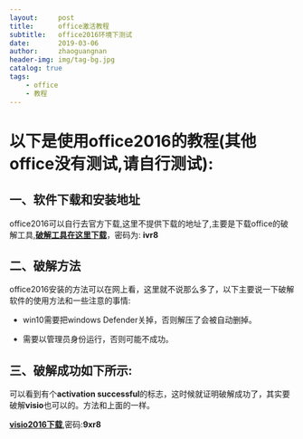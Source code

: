 ```yaml
---
layout:     post
title:      office激活教程
subtitle:   office2016环境下测试
date:       2019-03-06
author:     zhaoguangnan
header-img: img/tag-bg.jpg
catalog: true
tags:
    - office
    - 教程
---
```


# 以下是使用office2016的教程(其他office没有测试,请自行测试):

## 一、软件下载和安装地址

office2016可以自行去官方下载,这里不提供下载的地址了,主要是下载office的破解工具,**[破解工具在这里下载](https://pan.baidu.com/s/1roWgFPXRily2LYLl5_14DA)**，密码为: **ivr8**

## 二、破解方法

office2016安装的方法可以在网上看，这里就不说那么多了，以下主要说一下破解软件的使用方法和一些注意的事情:

* win10需要把windows Defender关掉，否则解压了会被自动删掉。

* 需要以管理员身份运行，否则可能不成功。

## 三、破解成功如下所示:

可以看到有个**activation successful**的标志，这时候就证明破解成功了，其实要破解**visio**也可以的。方法和上面的一样。

**[visio2016下载](https://pan.baidu.com/s/1x-ep6zsaxq-lFC6QmTJfIQ)**,密码:**9xr8**